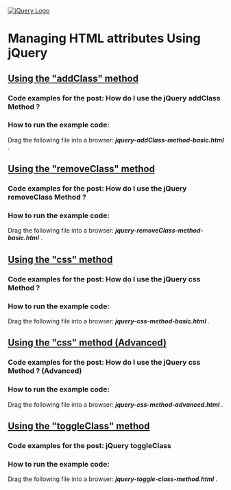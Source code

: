 [![jQuery Logo](https://sub1.kevinchisholm.com/blog/images/jquery-logo.png)](https://blog.kevinchisholm.com/category/jquery/)

# Managing HTML attributes Using jQuery

## [Using the "addClass" method](#add-class)

### Code examples for the post: How do I use the jQuery addClass Method ?

### How to run the example code:

Drag the following file into a browser: ***jquery-addClass-method-basic.html*** .

## [Using the "removeClass" method](#remove-class)

### Code examples for the post: How do I use the jQuery removeClass Method ?

### How to run the example code:

Drag the following file into a browser: ***jquery-removeClass-method-basic.html*** .

## [Using the "css" method](#css)

### Code examples for the post: How do I use the jQuery css Method ?

### How to run the example code:

Drag the following file into a browser: ***jquery-css-method-basic.html*** .

## [Using the "css" method (Advanced)](#css-advanced)

### Code examples for the post: How do I use the jQuery css Method ? (Advanced)

### How to run the example code:

Drag the following file into a browser: ***jquery-css-method-advanced.html*** .

## [Using the "toggleClass" method](#toggle-class)

### Code examples for the post: jQuery toggleClass

### How to run the example code:

Drag the following file into a browser: ***jquery-toggle-class-method.html*** .
